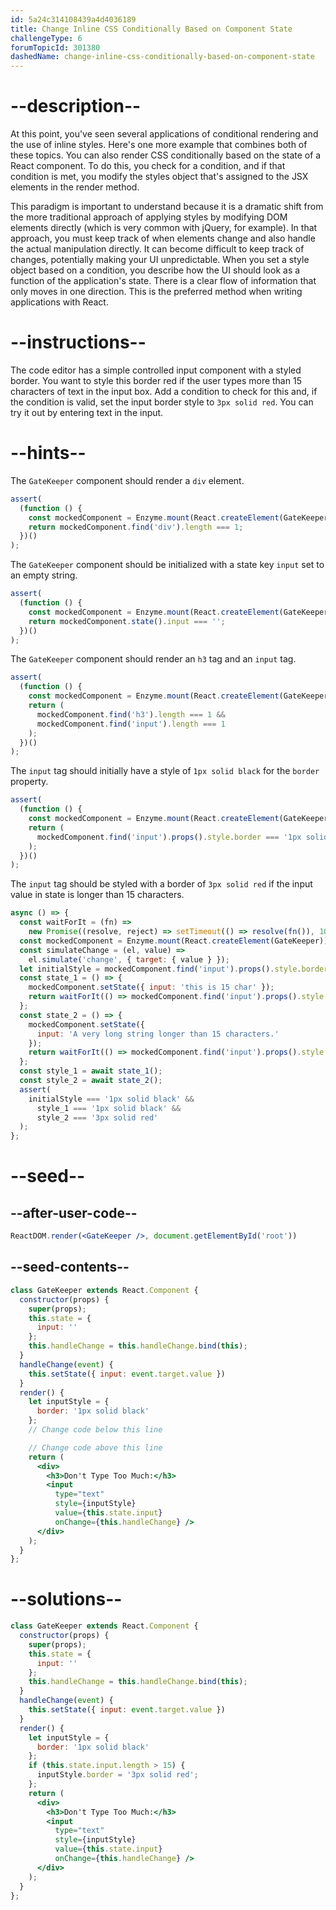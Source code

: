 ```yaml
---
id: 5a24c314108439a4d4036189
title: Change Inline CSS Conditionally Based on Component State
challengeType: 6
forumTopicId: 301380
dashedName: change-inline-css-conditionally-based-on-component-state
---
```


# --description--

At this point, you've seen several applications of conditional rendering and the use of inline styles. Here's one more example that combines both of these topics. You can also render CSS conditionally based on the state of a React component. To do this, you check for a condition, and if that condition is met, you modify the styles object that's assigned to the JSX elements in the render method.

This paradigm is important to understand because it is a dramatic shift from the more traditional approach of applying styles by modifying DOM elements directly (which is very common with jQuery, for example). In that approach, you must keep track of when elements change and also handle the actual manipulation directly. It can become difficult to keep track of changes, potentially making your UI unpredictable. When you set a style object based on a condition, you describe how the UI should look as a function of the application's state. There is a clear flow of information that only moves in one direction. This is the preferred method when writing applications with React.

# --instructions--

The code editor has a simple controlled input component with a styled border. You want to style this border red if the user types more than 15 characters of text in the input box. Add a condition to check for this and, if the condition is valid, set the input border style to `3px solid red`. You can try it out by entering text in the input.

# --hints--

The `GateKeeper` component should render a `div` element.

```js
assert(
  (function () {
    const mockedComponent = Enzyme.mount(React.createElement(GateKeeper));
    return mockedComponent.find('div').length === 1;
  })()
);
```

The `GateKeeper` component should be initialized with a state key `input` set to an empty string.

```js
assert(
  (function () {
    const mockedComponent = Enzyme.mount(React.createElement(GateKeeper));
    return mockedComponent.state().input === '';
  })()
);
```

The `GateKeeper` component should render an `h3` tag and an `input` tag.

```js
assert(
  (function () {
    const mockedComponent = Enzyme.mount(React.createElement(GateKeeper));
    return (
      mockedComponent.find('h3').length === 1 &&
      mockedComponent.find('input').length === 1
    );
  })()
);
```

The `input` tag should initially have a style of `1px solid black` for the `border` property.

```js
assert(
  (function () {
    const mockedComponent = Enzyme.mount(React.createElement(GateKeeper));
    return (
      mockedComponent.find('input').props().style.border === '1px solid black'
    );
  })()
);
```

The `input` tag should be styled with a border of `3px solid red` if the input value in state is longer than 15 characters.

```js
async () => {
  const waitForIt = (fn) =>
    new Promise((resolve, reject) => setTimeout(() => resolve(fn()), 100));
  const mockedComponent = Enzyme.mount(React.createElement(GateKeeper));
  const simulateChange = (el, value) =>
    el.simulate('change', { target: { value } });
  let initialStyle = mockedComponent.find('input').props().style.border;
  const state_1 = () => {
    mockedComponent.setState({ input: 'this is 15 char' });
    return waitForIt(() => mockedComponent.find('input').props().style.border);
  };
  const state_2 = () => {
    mockedComponent.setState({
      input: 'A very long string longer than 15 characters.'
    });
    return waitForIt(() => mockedComponent.find('input').props().style.border);
  };
  const style_1 = await state_1();
  const style_2 = await state_2();
  assert(
    initialStyle === '1px solid black' &&
      style_1 === '1px solid black' &&
      style_2 === '3px solid red'
  );
};
```

# --seed--

## --after-user-code--

```jsx
ReactDOM.render(<GateKeeper />, document.getElementById('root'))
```

## --seed-contents--

```jsx
class GateKeeper extends React.Component {
  constructor(props) {
    super(props);
    this.state = {
      input: ''
    };
    this.handleChange = this.handleChange.bind(this);
  }
  handleChange(event) {
    this.setState({ input: event.target.value })
  }
  render() {
    let inputStyle = {
      border: '1px solid black'
    };
    // Change code below this line

    // Change code above this line
    return (
      <div>
        <h3>Don't Type Too Much:</h3>
        <input
          type="text"
          style={inputStyle}
          value={this.state.input}
          onChange={this.handleChange} />
      </div>
    );
  }
};
```

# --solutions--

```jsx
class GateKeeper extends React.Component {
  constructor(props) {
    super(props);
    this.state = {
      input: ''
    };
    this.handleChange = this.handleChange.bind(this);
  }
  handleChange(event) {
    this.setState({ input: event.target.value })
  }
  render() {
    let inputStyle = {
      border: '1px solid black'
    };
    if (this.state.input.length > 15) {
      inputStyle.border = '3px solid red';
    };
    return (
      <div>
        <h3>Don't Type Too Much:</h3>
        <input
          type="text"
          style={inputStyle}
          value={this.state.input}
          onChange={this.handleChange} />
      </div>
    );
  }
};
```